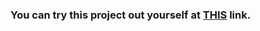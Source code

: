 

### You can try this project out yourself at [THIS](https://drive.google.com/drive/folders/15JUEyK4gF8M8-KGQmXtMqhfX3Gs_1vyO?usp=sharing) link.
